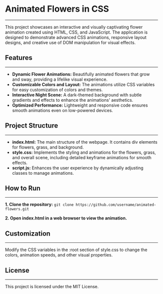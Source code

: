 # Animated Flowers in CSS
---
This project showcases an interactive and visually captivating flower animation created using HTML, CSS, and JavaScript. The application is designed to demonstrate advanced CSS animations, responsive layout designs, and creative use of DOM manipulation for visual effects.

## Features
---
- **Dynamic Flower Animations:** Beautifully animated flowers that grow and sway, providing a lifelike visual experience.
- **Customizable Colors and Layout:** The animations utilize CSS variables for easy customization of colors and themes.
- **Interactive Night Scene:** A dark-themed background with subtle gradients and effects to enhance the animations' aesthetics.
- **Optimized Performance:** Lightweight and responsive code ensures smooth animations even on low-powered devices.


## Project Structure
---
- **index.html:** The main structure of the webpage. It contains div elements for flowers, grass, and background.
- **style.css:** Implements the styling and animations for the flowers, grass, and overall scene, including detailed keyframe animations for smooth effects.
- **script.js:** Enhances the user experience by dynamically adjusting classes to manage animations.


## How to Run
---
**1. Clone the repository:**
`git clone https://github.com/username/animated-flowers.git`


**2. Open index.html in a web browser to view the animation.**


## Customization
---
Modify the CSS variables in the :root section of style.css to change the colors, animation speeds, and other visual properties.

## License
--- 
This project is licensed under the MIT License.
